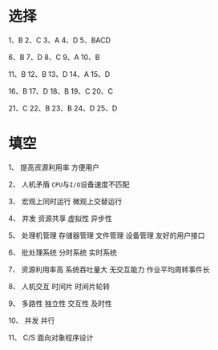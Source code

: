# 选择
1、B 
2、C
3、A
4、D
5、BACD

6、B
7、D
8、C
9、A
10、B

11、B
12、B
13、D
14、A
15、D

16、B
17、D
18、B
19、C
20、C

21、C
22、B
23、B
24、D
25、D


# 填空

1、
提高资源利用率
方便用户

2、
人机矛盾
`CPU`与`I/O`设备速度不匹配

3、
宏观上同时运行
微观上交替运行

4、
并发
资源共享
虚拟性
异步性

5、
处理机管理
存储器管理
文件管理
设备管理
友好的用户接口

6、
批处理系统
分时系统
实时系统

7、
资源利用率高
系统吞吐量大
无交互能力
作业平均周转事件长

8、
人机交互
时间片
时间片轮转

9、
多路性
独立性
交互性
及时性

10、
并发
并行

11、
C/S
面向对象程序设计

